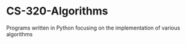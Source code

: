 # CS-320-Algorithms
Programs written in Python focusing on the implementation of various algorithms
